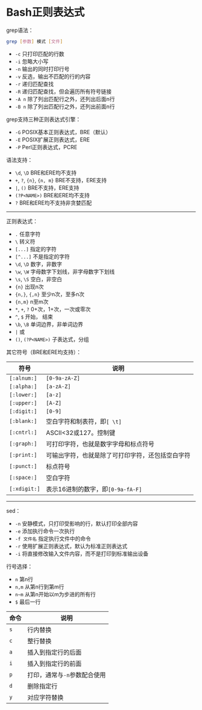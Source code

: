 # Bash正则表达式

grep语法：

``` Bash
grep [参数] 模式 [文件]
```

- `-c` 只打印匹配的行数
- `-i` 忽略大小写
- `-n` 输出的同时打印行号
- `-v` 反选，输出不匹配的行的内容
- `-r` 递归匹配查找
- `-R` 递归匹配查找，但会遍历所有符号链接
- `-A n` 除了列出匹配行之外，还列出后面n行
- `-B n` 除了列出匹配行之外，还列出前面n行

grep支持三种正则表达式引擎：

- `-G` POSIX基本正则表达式，BRE（默认）
- `-E` POSIX扩展正则表达式，ERE
- `-P` Perl正则表达式，PCRE

语法支持：

- `\d`, `\D` BRE和ERE均不支持
- `+`, `?`, `{n}`, `{n, m}` BRE不支持，ERE支持
- `|`, `()` BRE不支持，ERE支持
- `(?P<NAME>)` BRE和ERE均不支持
- `?` BRE和ERE均不支持非贪婪匹配

---

正则表达式：

- `.` 任意字符
- `\` 转义符
- `[...]` 指定的字符
- `[^...]` 不是指定的字符
- `\d`, `\D` 数字，非数字
- `\w`, `\W` 字母数字下划线，非字母数字下划线
- `\s`, `\S` 空白，非空白
- `{n}` 出现n次
- `{n,}`, `{,n}` 至少n次，至多n次
- `{n,m}` n至m次
- `*`, `+`, `?` 0+次，1+次，一次或零次
- `^`, `$` 开始， 结束
- `\b`, `\B` 单词边界，非单词边界
- `|` 或
- `()`, `(?P<NAME>)` 子表达式，分组

其它符号（BRE和ERE均支持）：

|符号|说明|
|---|---|
|`[:alnum:]`|`[0-9a-zA-Z]`|
|`[:alpha:]`|`[a-zA-Z]`|
|`[:lower:]`|`[a-z]`|
|`[:upper:]`|`[A-Z]`|
|`[:digit:]`|`[0-9]`|
|`[:blank:]`|空白字符和制表符，即`[ \t]`|
|`[:cntrl:]`|ASCII<32或127。控制键|
|`[:graph:]`|可打印字符，也就是数字字母和标点符号|
|`[:print:]`|可输出字符，也就是除了可打印字符，还包括空白字符|
|`[:punct:]`|标点符号|
|`[:space:]`|空白字符|
|`[:xdigit:]`|表示16进制的数字，即`[0-9a-fA-F]`|

---

sed：

- `-n` 安静模式，只打印受影响的行，默认打印全部内容
- `-e` 添加执行命令一次执行
- `-f 文件名` 指定执行文件中的命令
- `-r` 使用扩展正则表达式，默认为标准正则表达式
- `-i` 将直接修改输入文件内容，而不是打印到标准输出设备

行号选择：

- `n` 第n行
- `n,m` 从第n行到第m行
- `n~m` 从第n开始以m为步进的所有行
- `$` 最后一行

|命令|说明|
|---|---|
|`s`|行内替换|
|`c`|整行替换|
|`a`|插入到指定行的后面|
|`i`|插入到指定行的前面|
|`p`|打印，通常与`-n`参数配合使用|
|`d`|删除指定行|
|`y`|对应字符替换|

